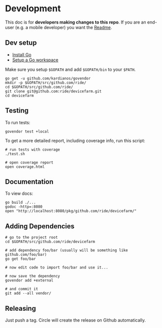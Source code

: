 # Development

This doc is for **developers making changes to this repo**. If you are an end-user (e.g. a mobile developer) you want the [Readme](../Readme.md).

## Dev setup

 * [Install Go](https://golang.org/doc/install)
 * [Setup a Go workspace](https://golang.org/doc/code.html)

Make sure you setup `$GOPATH` and add `$GOPATH/bin` to your `$PATH`.

```
go get -u github.com/kardianos/govendor
mkdir -p $GOPATH/src/github.com/ride/
cd $GOPATH/src/github.com/ride/
git clone git@github.com:ride/devicefarm.git
cd devicefarm
```

## Testing

To run tests:

```
govendor test +local
```

To get a more detailed report, including coverage info, run this script:

```
# run tests with coverage
./test.sh

# open coverage report
open coverage.html
```

## Documentation

To view docs:

```
go build ./...
godoc -http=:8080
open "http://localhost:8080/pkg/github.com/ride/devicefarm/"
```

## Adding Dependencies

```
# go to the project root
cd $GOPATH/src/github.com/ride/devicefarm

# add dependency foo/bar (usually will be something like github.com/foo/bar)
go get foo/bar

# now edit code to import foo/bar and use it...

# now save the dependency
govendor add +external

# and commit it
git add --all vendor/
```

## Releasing

Just push a tag. Circle will create the release on Github automatically.